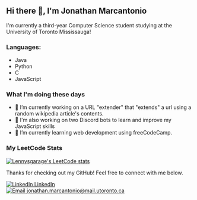 ## Hi there 👋, I'm Jonathan Marcantonio

I'm currently a third-year Computer Science student studying at the University of Toronto Mississauga!


### Languages:
- Java
- Python
- C
- JavaScript

### What I'm doing these days
- 🔭 I’m currently working on a URL "extender" that "extends" a url using a random wikipedia article's contents.
- 🎎 I'm also working on two Discord bots to learn and improve my JavaScript skills
- 🌱 I’m currently learning web development using freeCodeCamp.

### My LeetCode Stats
[![Lennysgarage's LeetCode stats](https://leetcode-stats-six.vercel.app/api?username=lennysgarage&theme=midnight)](https://leetcode.com/lennysgarage/)


Thanks for checking out my GitHub! Feel free to connect with me below.

[![LinkedIn](https://img.icons8.com/fluent/24/000000/linkedin.png) LinkedIn][linkedin]
<br/>
[![Email](https://img.icons8.com/ultraviolet/24/000000/email-open--v1.png) jonathan.marcantonio@mail.utoronto.ca][email]



[linkedin]: https://www.linkedin.com/in/jonathan-marcantonio/
[email]: mailto:jonathan.marcantonio@mail.utoronto.ca
